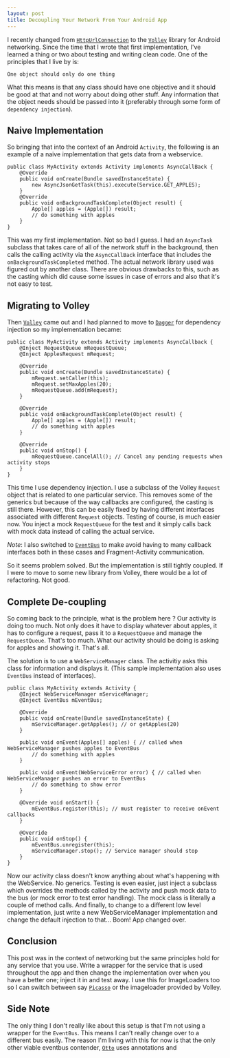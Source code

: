 ```yaml
---
layout: post
title: Decoupling Your Network From Your Android App
---
```


I recently changed from [`HttpUrlConnection`](http://developer.android.com/reference/java/net/HttpURLConnection.html) to the [`Volley`](https://developers.google.com/events/io/sessions/325304728) library for Android networking. Since the time that I wrote that first implementation, I've learned a thing or two about testing and writing clean code. One of the principles that I live by is:
    
    One object should only do one thing

What this means is that any class should have one objective and it should be good at that and not worry about doing other stuff. Any information that the object needs should be passed into it (preferably through some form of `dependency injection`).

## Naive Implementation

So bringing that into the context of an Android `Activity`, the following is an example of a naive implementation that gets data from a webservice.

    public class MyActivity extends Activity implements AsyncCallBack {
    	@Override
		public void onCreate(Bundle savedInstanceState) {
			new AsyncJsonGetTask(this).execute(Service.GET_APPLES);
		}
        @Override
        public void onBackgroundTaskComplete(Object result) {
            Apple[] apples = (Apple[]) result;
            // do something with apples
        }
    }

This was my first implementation. Not so bad I guess. I had an `AsyncTask` subclass that takes care of all of the network stuff in the background, then calls the calling activity via the `AsyncCallBack` interface that includes the `onBackgroundTaskCompleted` method. The actual network library used was figured out by another class. There are obvious drawbacks to this, such as the casting which did cause some issues in case of errors and also that it's not easy to test.

## Migrating to Volley
Then [`Volley`](https://developers.google.com/events/io/sessions/325304728) came out and I had planned to move to [`Dagger`](http://square.github.io/dagger/) for dependency injection so my implementation became:

    public class MyActivity extends Activity implements AsyncCallback {
        @Inject RequestQueue mRequestQueue;
        @Inject ApplesRequest mRequest;

        @Override
        public void onCreate(Bundle savedInstanceState) {
            mRequest.setCaller(this);
            mRequest.setMaxApples(20);
            mRequestQueue.add(mRequest);
        }

        @Override
        public void onBackgroundTaskComplete(Object result) {
            Apple[] apples = (Apple[]) result;
            // do something with apples
        }

        @Override
        public void onStop() {
            mRequestQueue.cancelAll(); // Cancel any pending requests when activity stops
        }
    }

This time I use dependency injection. I use a subclass of the Volley `Request` object that is related to one particular service. This removes some of the generics but because of the way callbacks are configured, the casting is still there. However, this can be easily fixed by having different interfaces associated with different `Request` objects.
Testing of course, is much easier now. You inject a mock `RequestQueue` for the test and it simply calls back with mock data instead of calling the actual service.

*Note*: I also switched to [`EventBus`](https://github.com/greenrobot/EventBus) to make avoid having to many callback interfaces both in these cases and Fragment-Activity communication.

So it seems problem solved. But the implementation is still tightly coupled. If I were to move to some new library from Volley, there would be a lot of refactoring. Not good.

## Complete De-coupling

So coming back to the principle, what is the problem here ? Our activity is doing too much. Not only does it have to display whatever about apples, it has to configure a request, pass it to a `RequestQueue` and manage the `RequestQueue`. That's too much. What our activity should be doing is asking for apples and showing it. That's all.

The solution is to use a `WebServiceManager` class. The activitiy asks this class for information and displays it. (This sample implementation also uses `EventBus` instead of interfaces).

    public class MyActivity extends Activity {
        @Inject WebServiceManager mServiceManager;
        @Inject EventBus mEventBus;

        @Override
        public void onCreate(Bundle savedInstanceState) {
            mServiceManager.getApples(); // or getApples(20)
        }

        public void onEvent(Apples[] apples) { // called when WebServiceManager pushes apples to EventBus
            // do something with apples
        }

        public void onEvent(WebServiceError error) { // called when WebServiceManager pushes an error to EventBus
            // do something to show error
        }

        @Override void onStart() {
            mEventBus.register(this); // must register to receive onEvent callbacks
        }

        @Override
        public void onStop() {
            mEventBus.unregister(this);
            mServiceManager.stop(); // Service manager should stop
        }
    }

Now our activity class doesn't know anything about what's happening with the WebService. No generics. Testing is even easier, just inject a subclass which overrides the methods called by the activity and push mock data to the bus (or mock error to test error handling). The mock class is literally a couple of method calls.
And finally, to change to a different low level implementation, just write a new WebServiceManager implementation and change the default injection to that... Boom! App changed over.

## Conclusion
This post was in the context of networking but the same principles hold for any service that you use. Write a wrapper for the service that is used throughout the app and then change the implementation over when you have a better one; inject it in and test away. 
I use this for ImageLoaders too so I can switch between say [`Picasso`](https://github.com/square/picasso) or the imageloader provided by Volley.

## Side Note
The only thing I don't really like about this setup is that I'm not using a wrapper for the `EventBus`. This means I can't really change over to a different bus easily. The reason I'm living with this for now is that the only other viable eventbus contender, [`Otto`](http://square.github.io/otto/) uses annotations and 
